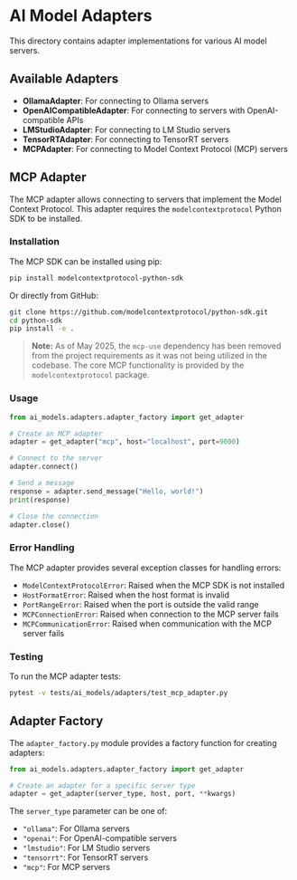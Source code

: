 # AI Model Adapters

This directory contains adapter implementations for various AI model servers.

## Available Adapters

- **OllamaAdapter**: For connecting to Ollama servers
- **OpenAICompatibleAdapter**: For connecting to servers with OpenAI-compatible APIs
- **LMStudioAdapter**: For connecting to LM Studio servers
- **TensorRTAdapter**: For connecting to TensorRT servers
- **MCPAdapter**: For connecting to Model Context Protocol (MCP) servers

## MCP Adapter

The MCP adapter allows connecting to servers that implement the Model Context Protocol. This adapter requires the `modelcontextprotocol` Python SDK to be installed.

### Installation

The MCP SDK can be installed using pip:

```bash
pip install modelcontextprotocol-python-sdk
```

Or directly from GitHub:

```bash
git clone https://github.com/modelcontextprotocol/python-sdk.git
cd python-sdk
pip install -e .
```

> **Note:** As of May 2025, the `mcp-use` dependency has been removed from the project requirements as it was not being utilized in the codebase. The core MCP functionality is provided by the `modelcontextprotocol` package.

### Usage

```python
from ai_models.adapters.adapter_factory import get_adapter

# Create an MCP adapter
adapter = get_adapter("mcp", host="localhost", port=9000)

# Connect to the server
adapter.connect()

# Send a message
response = adapter.send_message("Hello, world!")
print(response)

# Close the connection
adapter.close()
```

### Error Handling

The MCP adapter provides several exception classes for handling errors:

- `ModelContextProtocolError`: Raised when the MCP SDK is not installed
- `HostFormatError`: Raised when the host format is invalid
- `PortRangeError`: Raised when the port is outside the valid range
- `MCPConnectionError`: Raised when connection to the MCP server fails
- `MCPCommunicationError`: Raised when communication with the MCP server fails

### Testing

To run the MCP adapter tests:

```bash
pytest -v tests/ai_models/adapters/test_mcp_adapter.py
```

## Adapter Factory

The `adapter_factory.py` module provides a factory function for creating adapters:

```python
from ai_models.adapters.adapter_factory import get_adapter

# Create an adapter for a specific server type
adapter = get_adapter(server_type, host, port, **kwargs)
```

The `server_type` parameter can be one of:
- `"ollama"`: For Ollama servers
- `"openai"`: For OpenAI-compatible servers
- `"lmstudio"`: For LM Studio servers
- `"tensorrt"`: For TensorRT servers
- `"mcp"`: For MCP servers
